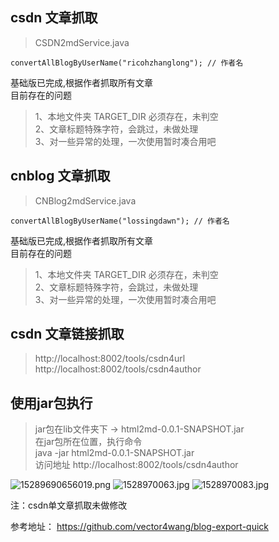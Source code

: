 ## csdn 文章抓取 
>   CSDN2mdService.java
```
convertAllBlogByUserName("ricohzhanglong"); // 作者名
```

基础版已完成,根据作者抓取所有文章 <br/>
目前存在的问题
> 1、本地文件夹 TARGET_DIR 必须存在，未判空  <br/>
  2、文章标题特殊字符，会跳过，未做处理 <br/>
  3、对一些异常的处理，一次使用暂时凑合用吧

## cnblog 文章抓取 
>   CNBlog2mdService.java
```
convertAllBlogByUserName("lossingdawn"); // 作者名
```

基础版已完成,根据作者抓取所有文章 <br/>
目前存在的问题
> 1、本地文件夹 TARGET_DIR 必须存在，未判空 <br/>
  2、文章标题特殊字符，会跳过，未做处理 <br/>
  3、对一些异常的处理，一次使用暂时凑合用吧

## csdn 文章链接抓取
> http://localhost:8002/tools/csdn4url <br/>
  http://localhost:8002/tools/csdn4author

## 使用jar包执行
> jar包在lib文件夹下 -> html2md-0.0.1-SNAPSHOT.jar <br/> 在jar包所在位置，执行命令  <br/>
  java -jar html2md-0.0.1-SNAPSHOT.jar <br/>
  访问地址 http://localhost:8002/tools/csdn4author 
  
![15289690656019.png](/resources/img/15289690656019.png "zuul-flow-chart")
![1528970063.jpg](/resources/img/1528970063.jpg "zuul-flow-chart")
![1528970083.jpg](/resources/img/1528970083.jpg "zuul-flow-chart")
    
注：csdn单文章抓取未做修改

参考地址：
https://github.com/vector4wang/blog-export-quick

